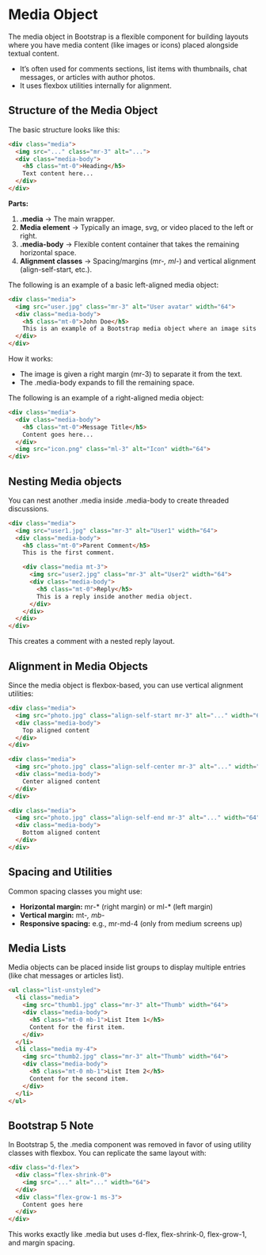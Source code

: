 # Media Object

The media object in Bootstrap is a flexible component for building layouts where you have media content (like images or icons) placed alongside textual content.

- It’s often used for comments sections, list items with thumbnails, chat messages, or articles with author photos. 
- It uses flexbox utilities internally for alignment.

## Structure of the Media Object

The basic structure looks like this:

```html
<div class="media">
  <img src="..." class="mr-3" alt="...">
  <div class="media-body">
    <h5 class="mt-0">Heading</h5>
    Text content here...
  </div>
</div>

```

**Parts:**

1. **.media** → The main wrapper. 
2. **Media element** → Typically an image, svg, or video placed to the left or right. 
3. **.media-body** → Flexible content container that takes the remaining horizontal space. 
4. **Alignment classes** → Spacing/margins (mr-*, ml-*) and vertical alignment (align-self-start, etc.).

The following is an example of a basic left-aligned media object:

```html
<div class="media">
  <img src="user.jpg" class="mr-3" alt="User avatar" width="64">
  <div class="media-body">
    <h5 class="mt-0">John Doe</h5>
    This is an example of a Bootstrap media object where an image sits next to text.
  </div>
</div>

```

How it works:
- The image is given a right margin (mr-3) to separate it from the text. 
- The .media-body expands to fill the remaining space.

The following is an example of a right-aligned media object:

```html
<div class="media">
  <div class="media-body">
    <h5 class="mt-0">Message Title</h5>
    Content goes here...
  </div>
  <img src="icon.png" class="ml-3" alt="Icon" width="64">
</div>

```

## Nesting Media objects

You can nest another .media inside .media-body to create threaded discussions.

```html
<div class="media">
  <img src="user1.jpg" class="mr-3" alt="User1" width="64">
  <div class="media-body">
    <h5 class="mt-0">Parent Comment</h5>
    This is the first comment.

    <div class="media mt-3">
      <img src="user2.jpg" class="mr-3" alt="User2" width="64">
      <div class="media-body">
        <h5 class="mt-0">Reply</h5>
        This is a reply inside another media object.
      </div>
    </div>
  </div>
</div>

```

This creates a comment with a nested reply layout.

## Alignment in Media Objects

Since the media object is flexbox-based, you can use vertical alignment utilities:

```html
<div class="media">
  <img src="photo.jpg" class="align-self-start mr-3" alt="..." width="64">
  <div class="media-body">
    Top aligned content
  </div>
</div>

<div class="media">
  <img src="photo.jpg" class="align-self-center mr-3" alt="..." width="64">
  <div class="media-body">
    Center aligned content
  </div>
</div>

<div class="media">
  <img src="photo.jpg" class="align-self-end mr-3" alt="..." width="64">
  <div class="media-body">
    Bottom aligned content
  </div>
</div>

```

## Spacing and Utilities

Common spacing classes you might use:

- **Horizontal margin:** mr-* (right margin) or ml-* (left margin)
- **Vertical margin:** mt-*, mb-*
- **Responsive spacing:** e.g., mr-md-4 (only from medium screens up)

## Media Lists

Media objects can be placed inside list groups to display multiple entries (like chat messages or articles list).

```html
<ul class="list-unstyled">
  <li class="media">
    <img src="thumb1.jpg" class="mr-3" alt="Thumb" width="64">
    <div class="media-body">
      <h5 class="mt-0 mb-1">List Item 1</h5>
      Content for the first item.
    </div>
  </li>
  <li class="media my-4">
    <img src="thumb2.jpg" class="mr-3" alt="Thumb" width="64">
    <div class="media-body">
      <h5 class="mt-0 mb-1">List Item 2</h5>
      Content for the second item.
    </div>
  </li>
</ul>

```

## Bootstrap 5 Note

In Bootstrap 5, the .media component was removed in favor of using utility classes with flexbox. You can replicate the same layout with:

```html
<div class="d-flex">
  <div class="flex-shrink-0">
    <img src="..." alt="..." width="64">
  </div>
  <div class="flex-grow-1 ms-3">
    Content goes here
  </div>
</div>

```

This works exactly like .media but uses d-flex, flex-shrink-0, flex-grow-1, and margin spacing.